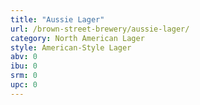 ```yaml
---
title: "Aussie Lager"
url: /brown-street-brewery/aussie-lager/
category: North American Lager
style: American-Style Lager
abv: 0
ibu: 0
srm: 0
upc: 0
---
```



